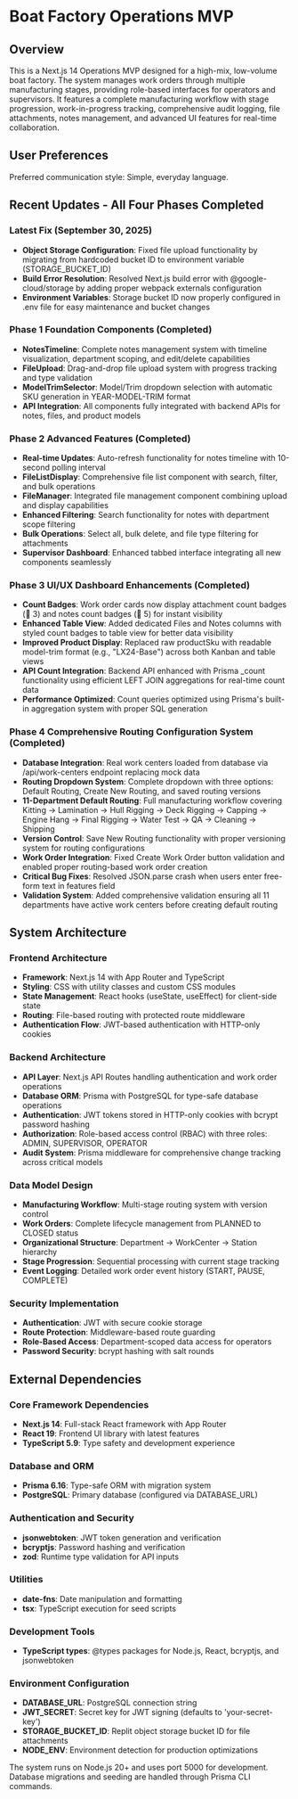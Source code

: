 # Boat Factory Operations MVP

## Overview

This is a Next.js 14 Operations MVP designed for a high-mix, low-volume boat factory. The system manages work orders through multiple manufacturing stages, providing role-based interfaces for operators and supervisors. It features a complete manufacturing workflow with stage progression, work-in-progress tracking, comprehensive audit logging, file attachments, notes management, and advanced UI features for real-time collaboration.

## User Preferences

Preferred communication style: Simple, everyday language.

## Recent Updates - All Four Phases Completed

### Latest Fix (September 30, 2025)
- **Object Storage Configuration**: Fixed file upload functionality by migrating from hardcoded bucket ID to environment variable (STORAGE_BUCKET_ID)
- **Build Error Resolution**: Resolved Next.js build error with @google-cloud/storage by adding proper webpack externals configuration
- **Environment Variables**: Storage bucket ID now properly configured in .env file for easy maintenance and bucket changes

### Phase 1 Foundation Components (Completed)
- **NotesTimeline**: Complete notes management system with timeline visualization, department scoping, and edit/delete capabilities
- **FileUpload**: Drag-and-drop file upload system with progress tracking and type validation  
- **ModelTrimSelector**: Model/Trim dropdown selection with automatic SKU generation in YEAR-MODEL-TRIM format
- **API Integration**: All components fully integrated with backend APIs for notes, files, and product models

### Phase 2 Advanced Features (Completed)
- **Real-time Updates**: Auto-refresh functionality for notes timeline with 10-second polling interval
- **FileListDisplay**: Comprehensive file list component with search, filter, and bulk operations
- **FileManager**: Integrated file management component combining upload and display capabilities
- **Enhanced Filtering**: Search functionality for notes with department scope filtering  
- **Bulk Operations**: Select all, bulk delete, and file type filtering for attachments
- **Supervisor Dashboard**: Enhanced tabbed interface integrating all new components seamlessly

### Phase 3 UI/UX Dashboard Enhancements (Completed)
- **Count Badges**: Work order cards now display attachment count badges (📎 3) and notes count badges (💬 5) for instant visibility
- **Enhanced Table View**: Added dedicated Files and Notes columns with styled count badges to table view for better data visibility
- **Improved Product Display**: Replaced raw productSku with readable model-trim format (e.g., "LX24-Base") across both Kanban and table views
- **API Count Integration**: Backend API enhanced with Prisma _count functionality using efficient LEFT JOIN aggregations for real-time count data
- **Performance Optimized**: Count queries optimized using Prisma's built-in aggregation system with proper SQL generation

### Phase 4 Comprehensive Routing Configuration System (Completed)
- **Database Integration**: Real work centers loaded from database via /api/work-centers endpoint replacing mock data
- **Routing Dropdown System**: Complete dropdown with three options: Default Routing, Create New Routing, and saved routing versions
- **11-Department Default Routing**: Full manufacturing workflow covering Kitting → Lamination → Hull Rigging → Deck Rigging → Capping → Engine Hang → Final Rigging → Water Test → QA → Cleaning → Shipping
- **Version Control**: Save New Routing functionality with proper versioning system for routing configurations
- **Work Order Integration**: Fixed Create Work Order button validation and enabled proper routing-based work order creation
- **Critical Bug Fixes**: Resolved JSON.parse crash when users enter free-form text in features field
- **Validation System**: Added comprehensive validation ensuring all 11 departments have active work centers before creating default routing

## System Architecture

### Frontend Architecture
- **Framework**: Next.js 14 with App Router and TypeScript
- **Styling**: CSS with utility classes and custom CSS modules
- **State Management**: React hooks (useState, useEffect) for client-side state
- **Routing**: File-based routing with protected route middleware
- **Authentication Flow**: JWT-based authentication with HTTP-only cookies

### Backend Architecture
- **API Layer**: Next.js API Routes handling authentication and work order operations
- **Database ORM**: Prisma with PostgreSQL for type-safe database operations
- **Authentication**: JWT tokens stored in HTTP-only cookies with bcrypt password hashing
- **Authorization**: Role-based access control (RBAC) with three roles: ADMIN, SUPERVISOR, OPERATOR
- **Audit System**: Prisma middleware for comprehensive change tracking across critical models

### Data Model Design
- **Manufacturing Workflow**: Multi-stage routing system with version control
- **Work Orders**: Complete lifecycle management from PLANNED to CLOSED status
- **Organizational Structure**: Department → WorkCenter → Station hierarchy
- **Stage Progression**: Sequential processing with current stage tracking
- **Event Logging**: Detailed work order event history (START, PAUSE, COMPLETE)

### Security Implementation
- **Authentication**: JWT with secure cookie storage
- **Route Protection**: Middleware-based route guarding
- **Role-Based Access**: Department-scoped data access for operators
- **Password Security**: bcrypt hashing with salt rounds

## External Dependencies

### Core Framework Dependencies
- **Next.js 14**: Full-stack React framework with App Router
- **React 19**: Frontend UI library with latest features
- **TypeScript 5.9**: Type safety and development experience

### Database and ORM
- **Prisma 6.16**: Type-safe ORM with migration system
- **PostgreSQL**: Primary database (configured via DATABASE_URL)

### Authentication and Security
- **jsonwebtoken**: JWT token generation and verification
- **bcryptjs**: Password hashing and verification
- **zod**: Runtime type validation for API inputs

### Utilities
- **date-fns**: Date manipulation and formatting
- **tsx**: TypeScript execution for seed scripts

### Development Tools
- **TypeScript types**: @types packages for Node.js, React, bcryptjs, and jsonwebtoken

### Environment Configuration
- **DATABASE_URL**: PostgreSQL connection string
- **JWT_SECRET**: Secret key for JWT signing (defaults to 'your-secret-key')
- **STORAGE_BUCKET_ID**: Replit object storage bucket ID for file attachments
- **NODE_ENV**: Environment detection for production optimizations

The system runs on Node.js 20+ and uses port 5000 for development. Database migrations and seeding are handled through Prisma CLI commands.